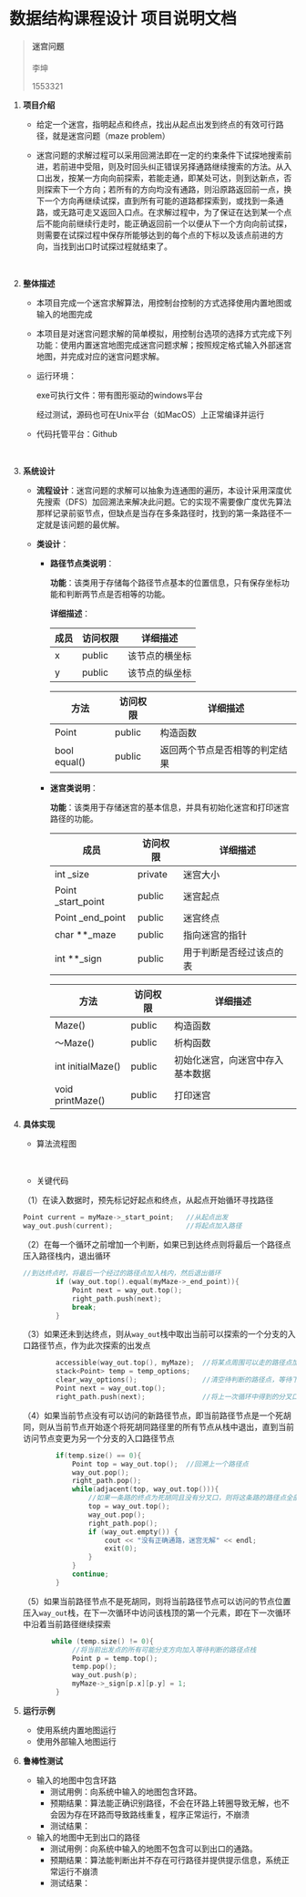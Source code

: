 # 数据结构课程设计 项目说明文档

>  #### 迷宫问题
>
>  李坤
>
>  1553321





1. **项目介绍**

   - 给定一个迷宫，指明起点和终点，找出从起点出发到终点的有效可行路径，就是迷宫问题（maze problem）

   - 迷宫问题的求解过程可以采用回溯法即在一定的约束条件下试探地搜索前进，若前进中受阻，则及时回头纠正错误另择通路继续搜索的方法。从入口出发，按某一方向向前探索，若能走通，即某处可达，则到达新点，否则探索下一个方向；若所有的方向均没有通路，则沿原路返回前一点，换下一个方向再继续试探，直到所有可能的道路都探索到，或找到一条通路，或无路可走又返回入口点。在求解过程中，为了保证在达到某一个点后不能向前继续行走时，能正确返回前一个以便从下一个方向向前试探，则需要在试探过程中保存所能够达到的每个点的下标以及该点前进的方向，当找到出口时试探过程就结束了。

     ​

2. **整体描述**

   - 本项目完成一个迷宫求解算法，用控制台控制的方式选择使用内置地图或输入的地图完成

   - 本项目是对迷宫问题求解的简单模拟，用控制台选项的选择方式完成下列功能：使用内置迷宫地图完成迷宫问题求解；按照规定格式输入外部迷宫地图，并完成对应的迷宫问题求解。

   - 运行环境：

     exe可执行文件：带有图形驱动的windows平台

     经过测试，源码也可在Unix平台（如MacOS）上正常编译并运行

   - 代码托管平台：Github

     ​

3. **系统设计**

   - **流程设计**：迷宫问题的求解可以抽象为连通图的遍历，本设计采用深度优先搜索（DFS）加回溯法来解决此问题。它的实现不需要像广度优先算法那样记录前驱节点，但缺点是当存在多条路径时，找到的第一条路径不一定就是该问题的最优解。

   - **类设计**：

     - **路径节点类说明**：

       **功能**：该类用于存储每个路径节点基本的位置信息，只有保存坐标功能和判断两节点是否相等的功能。

       **详细描述**：

       | 成员   | 访问权限   | 详细描述    |
       | ---- | ------ | ------- |
       | x    | public | 该节点的横坐标 |
       | y    | public | 该节点的纵坐标 |

       | 方法           | 访问权限   | 详细描述            |
       | ------------ | ------ | --------------- |
       | Point        | public | 构造函数            |
       | bool equal() | public | 返回两个节点是否相等的判定结果 |

     - **迷宫类说明**：

       **功能**：该类用于存储迷宫的基本信息，并具有初始化迷宫和打印迷宫路径的功能。

       | 成员                 | 访问权限    | 详细描述         |
       | ------------------ | ------- | ------------ |
       | int _size          | private | 迷宫大小         |
       | Point _start_point | public  | 迷宫起点         |
       | Point _end_point   | public  | 迷宫终点         |
       | char **_maze       | public  | 指向迷宫的指针      |
       | int **_sign        | public  | 用于判断是否经过该点的表 |

       | 方法                | 访问权限   | 详细描述             |
       | ----------------- | ------ | ---------------- |
       | Maze()            | public | 构造函数             |
       | ～Maze()           | public | 析构函数             |
       | int initialMaze() | public | 初始化迷宫，向迷宫中存入基本数据 |
       | void printMaze()  | public | 打印迷宫             |



4. **具体实现**

   - 算法流程图

   ​

   - 关键代码

   （1）在读入数据时，预先标记好起点和终点，从起点开始循环寻找路径

   ```c++
   Point current = myMaze->_start_point;   //从起点出发
   way_out.push(current);                  //将起点加入路径
   ```

   （2）在每一个循环之前增加一个判断，如果已到达终点则将最后一个路径点压入路径栈内，退出循环

   ```c++
   //到达终点时，将最后一个经过的路径点加入栈内，然后退出循环
           if (way_out.top().equal(myMaze->_end_point)){
               Point next = way_out.top();
               right_path.push(next);
               break;
           }
   ```

   （3）如果还未到达终点，则从`way_out`栈中取出当前可以探索的一个分支的入口路径节点，作为此次探索的出发点

   ```c++
           accessible(way_out.top(), myMaze);  //将某点周围可以走的路径点加入待判断栈内
           stack<Point> temp = temp_options;
           clear_way_options();                //清空待判断的路径点，等待下一次载入
           Point next = way_out.top();
           right_path.push(next);              //将上一次循环中得到的分叉口中的一个分支作为当前出发点
   ```

   （4）如果当前节点没有可以访问的新路径节点，即当前路径节点是一个死胡同，则从当前节点开始逐个将死胡同路径里的所有节点从栈中退出，直到当前访问节点变更为另一个分支的入口路径节点

   ```c++
           if(temp.size() == 0){
               Point top = way_out.top();  //回溯上一个路径点
               way_out.pop();
               right_path.pop();
               while(adjacent(top, way_out.top())){
                   //如果一条路的终点为死胡同且没有分叉口，则将这条路的路径点全部退出，直到上一分叉口
                   top = way_out.top();
                   way_out.pop();
                   right_path.pop();
                   if (way_out.empty()) {
                       cout << "没有正确通路，迷宫无解" << endl;
                       exit(0);
                   }
               }
               continue;
           }
   ```

   （5）如果当前路径节点不是死胡同，则将当前路径节点可以访问的节点位置压入`way_out`栈，在下一次循环中访问该栈顶的第一个元素，即在下一次循环中沿着当前路径继续探索

   ```c++
          while (temp.size() != 0){
               //将当前出发点的所有可能分支方向加入等待判断的路径点栈
               Point p = temp.top();
               temp.pop();
               way_out.push(p);
               myMaze->_sign[p.x][p.y] = 1;
           }
   ```

5. **运行示例**

   - 使用系统内置地图运行
   - 使用外部输入地图运行


6. **鲁棒性测试**
   - 输入的地图中包含环路
     - 测试用例：向系统中输入的地图包含环路。
     - 预期结果：算法能正确识别路径，不会在环路上转圈导致无解，也不会因为存在环路而导致路线重复，程序正常运行，不崩溃
     - 测试结果：
   - 输入的地图中无到出口的路径
     - 测试用例：向系统中输入的地图不包含可以到出口的通路。
     - 预期结果：算法能判断出并不存在可行路径并提供提示信息，系统正常运行不崩溃
     - 测试结果：

